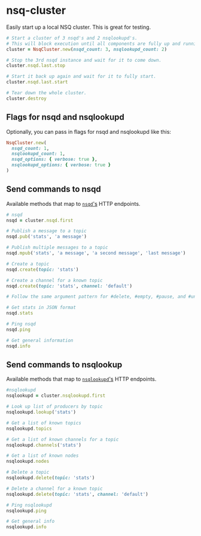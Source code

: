 # nsq-cluster

Easily start up a local NSQ cluster. This is great for testing.

```ruby
# Start a cluster of 3 nsqd's and 2 nsqlookupd's.
# This will block execution until all components are fully up and running.
cluster = NsqCluster.new(nsqd_count: 3, nsqlookupd_count: 2)

# Stop the 3rd nsqd instance and wait for it to come down.
cluster.nsqd.last.stop

# Start it back up again and wait for it to fully start.
cluster.nsqd.last.start

# Tear down the whole cluster.
cluster.destroy
```

## Flags for nsqd and nsqlookupd

Optionally, you can pass in flags for nsqd and nsqlookupd like this:

```ruby
NsqCluster.new(
  nsqd_count: 1,
  nsqlookupd_count: 1,
  nsqd_options: { verbose: true },
  nsqlookupd_options: { verbose: true }
)
```

## Send commands to nsqd

Available methods that map to [`nsqd`'s](http://nsq.io/components/nsqd.html) HTTP endpoints.

```ruby
# nsqd
nsqd = cluster.nsqd.first

# Publish a message to a topic
nsqd.pub('stats', 'a message')

# Publish multiple messages to a topic
nsqd.mpub('stats', 'a message', 'a second message', 'last message')

# Create a topic
nsqd.create(topic: 'stats')

# Create a channel for a known topic
nsqd.create(topic: 'stats', channel: 'default')

# Follow the same argument pattern for #delete, #empty, #pause, and #unpause

# Get stats in JSON format
nsqd.stats

# Ping nsqd
nsqd.ping

# Get general information
nsqd.info
```

## Send commands to nsqlookup

Available methods that map to [`nsqlookupd`'s](http://nsq.io/components/nsqlookupd.html) HTTP endpoints.

```ruby
#nsqlookupd
nsqlookupd = cluster.nsqlookupd.first

# Look up list of producers by topic
nsqlookupd.lookup('stats')

# Get a list of known topics
nsqlookupd.topics

# Get a list of known channels for a topic
nsqlookupd.channels('stats')

# Get a list of known nodes
nsqlookupd.nodes

# Delete a topic
nsqlookupd.delete(topic: 'stats')

# Delete a channel for a known topic
nsqlookupd.delete(topic: 'stats', channel: 'default')

# Ping nsqlookupd
nsqlookupd.ping

# Get general info
nsqlookupd.info
```
